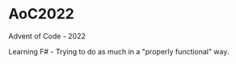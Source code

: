 # AoC2022
Advent of Code - 2022

Learning F# - Trying to do as much in a "properly functional" way.
